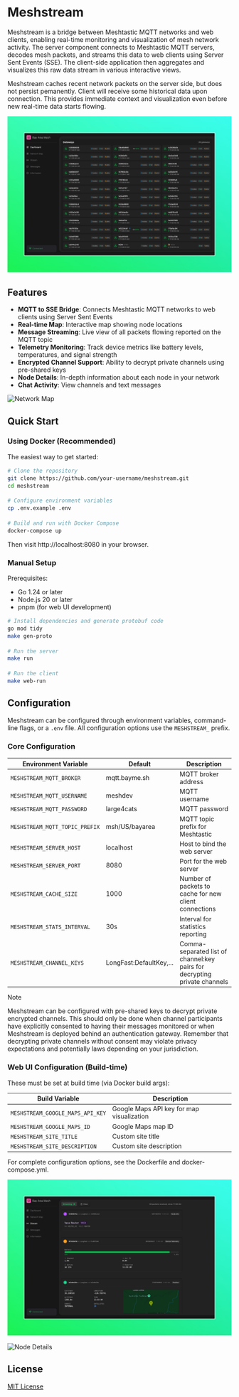 # Meshstream

Meshstream is a bridge between Meshtastic MQTT networks and web clients, enabling real-time monitoring and visualization of mesh network activity. The server component connects to Meshtastic MQTT servers, decodes mesh packets, and streams this data to web clients using Server Sent Events (SSE). The client-side application then aggregates and visualizes this raw data stream in various interactive views.

Meshstream caches recent network packets on the server side, but does not persist pemanently. Client will receive some historical data upon connection. This provides immediate context and visualization even before new real-time data starts flowing.

![Meshstream Dashboard](./screenshots/dashboard.png)

## Features

- **MQTT to SSE Bridge**: Connects Meshtastic MQTT networks to web clients using Server Sent Events
- **Real-time Map**: Interactive map showing node locations
- **Message Streaming**: Live view of all packets flowing reported on the MQTT topic
- **Telemetry Monitoring**: Track device metrics like battery levels, temperatures, and signal strength
- **Encrypted Channel Support**: Ability to decrypt private channels using pre-shared keys
- **Node Details**: In-depth information about each node in your network
- **Chat Activity**: View channels and text messages

![Network Map](./screenshots/map.png)

## Quick Start

### Using Docker (Recommended)

The easiest way to get started:

```bash
# Clone the repository
git clone https://github.com/your-username/meshstream.git
cd meshstream

# Configure environment variables
cp .env.example .env

# Build and run with Docker Compose
docker-compose up
```

Then visit http://localhost:8080 in your browser.

### Manual Setup

Prerequisites:
- Go 1.24 or later
- Node.js 20 or later
- pnpm (for web UI development)

```bash
# Install dependencies and generate protobuf code
go mod tidy
make gen-proto

# Run the server
make run

# Run the client
make web-run
```

## Configuration

Meshstream can be configured through environment variables, command-line flags, or a `.env` file. All configuration options use the `MESHSTREAM_` prefix.

### Core Configuration

| Environment Variable | Default | Description |
|----------------------|---------|-------------|
| `MESHSTREAM_MQTT_BROKER` | mqtt.bayme.sh | MQTT broker address |
| `MESHSTREAM_MQTT_USERNAME` | meshdev | MQTT username |
| `MESHSTREAM_MQTT_PASSWORD` | large4cats | MQTT password |
| `MESHSTREAM_MQTT_TOPIC_PREFIX` | msh/US/bayarea | MQTT topic prefix for Meshtastic |
| `MESHSTREAM_SERVER_HOST` | localhost | Host to bind the web server |
| `MESHSTREAM_SERVER_PORT` | 8080 | Port for the web server |
| `MESHSTREAM_CACHE_SIZE` | 1000 | Number of packets to cache for new client connections |
| `MESHSTREAM_STATS_INTERVAL` | 30s | Interval for statistics reporting |
| `MESHSTREAM_CHANNEL_KEYS` | LongFast:DefaultKey,... | Comma-separated list of channel:key pairs for decrypting private channels |

> [!NOTE] 
> Meshstream can be configured with pre-shared keys to decrypt private encrypted channels. This should only be done when channel participants have explicitly consented to having their messages monitored or when Meshstream is deployed behind an authentication gateway. Remember that decrypting private channels without consent may violate privacy expectations and potentially laws depending on your jurisdiction.

### Web UI Configuration (Build-time)

These must be set at build time (via Docker build args):

| Build Variable | Description |
|----------------|-------------|
| `MESHSTREAM_GOOGLE_MAPS_API_KEY` | Google Maps API key for map visualization |
| `MESHSTREAM_GOOGLE_MAPS_ID` | Google Maps map ID |
| `MESHSTREAM_SITE_TITLE` | Custom site title |
| `MESHSTREAM_SITE_DESCRIPTION` | Custom site description |

For complete configuration options, see the Dockerfile and docker-compose.yml.

![Message Stream](./screenshots/stream.png)

![Node Details](./screenshots/node-details.png)

## License

[MIT License](./LICENSE)